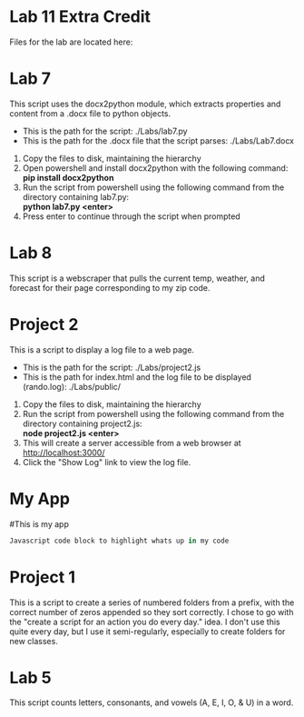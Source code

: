 Lab 11 Extra Credit
===================

Files for the lab are located here: <a href="/it3038c-scripts/tree/master/python/"></a>


Lab 7
=====

This script uses the docx2python module, which extracts properties and content from a .docx file to python objects.

<ul>
    <li>This is the path for the script: ./Labs/lab7.py</li>
    <li>This is the path for the .docx file that the script parses: ./Labs/Lab7.docx</li>
</ul>

<ol>
    <li>Copy the files to disk, maintaining the hierarchy</li>
    <li>Open powershell and install docx2python with the following command:<br>
        <b>pip install docx2python</b></li>
    <li>Run the script from powershell using the following command from the directory containing lab7.py:<br>
        <b>python lab7.py &lt;enter&gt;</b></li>
    <li>Press enter to continue through the script when prompted</a></li>
</ol>



Lab 8
=====
This script is a webscraper that pulls the current temp, weather, and forecast for their page corresponding to my zip code.


Project 2
=========

This is a script to display a log file to a web page.<br>
<ul>
    <li>This is the path for the script: ./Labs/project2.js</li>
    <li>This is the path for index.html and the log file to be displayed (rando.log): ./Labs/public/</li>
</ul>

<ol>
    <li>Copy the files to disk, maintaining the hierarchy</li>
    <li>Run the script from powershell using the following command from the directory containing project2.js:<br>
        <b>node project2.js &lt;enter&gt;</b></li>
    <li>This will create a server accessible from a web browser at <a href=http://localhost:3000/>http://localhost:3000/</a></li>
    <li>Click the "Show Log" link to view the log file.</li>
</ol>

My App
======

#This is my app

```javascript
Javascript code block to highlight whats up in my code
```

Project 1
=========
This is a script to create a series of numbered folders from a prefix, with the correct number of zeros appended so they sort correctly. I chose to go with the "create a script for an action you do every day." idea. I don't use this quite every day, but I use it semi-regularly, especially to create folders for new classes.



Lab 5
======

This script counts letters, consonants, and vowels (A, E, I, O, & U) in a word.



